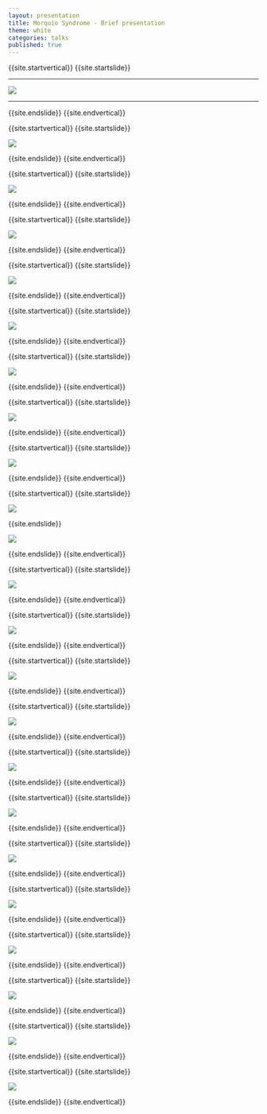 ```yaml
---
layout: presentation
title: Morquio Syndrome - Brief presentation
theme: white
categories: talks
published: true
---
```


{{site.startvertical}}
{{site.startslide}}

---

<img src="{{site.baseurl}}/images/talks/MorquioSyndrome_Oct2015/Slide01.png"></img>

---

{{site.endslide}}
{{site.endvertical}}

{{site.startvertical}}
{{site.startslide}}

<img src="{{site.baseurl}}/images/talks/MorquioSyndrome_Oct2015/Slide02.png"></img>

{{site.endslide}}
{{site.endvertical}}

{{site.startvertical}}
{{site.startslide}}

<img src="{{site.baseurl}}/images/talks/MorquioSyndrome_Oct2015/Slide03.png"></img>

{{site.endslide}}
{{site.endvertical}}

{{site.startvertical}}
{{site.startslide}}

<img src="{{site.baseurl}}/images/talks/MorquioSyndrome_Oct2015/Slide04.png"></img>

{{site.endslide}}
{{site.endvertical}}

{{site.startvertical}}
{{site.startslide}}

<img src="{{site.baseurl}}/images/talks/MorquioSyndrome_Oct2015/Slide05.png"></img>

{{site.endslide}}
{{site.endvertical}}

{{site.startvertical}}
{{site.startslide}}

<img src="{{site.baseurl}}/images/talks/MorquioSyndrome_Oct2015/Slide06.png"></img>

{{site.endslide}}
{{site.endvertical}}

{{site.startvertical}}
{{site.startslide}}

<img src="{{site.baseurl}}/images/talks/MorquioSyndrome_Oct2015/Slide07.png"></img>

{{site.endslide}}
{{site.endvertical}}

{{site.startvertical}}
{{site.startslide}}

<img src="{{site.baseurl}}/images/talks/MorquioSyndrome_Oct2015/Slide08.png"></img>

{{site.endslide}}
{{site.endvertical}}

{{site.startvertical}}
{{site.startslide}}

<img src="{{site.baseurl}}/images/talks/MorquioSyndrome_Oct2015/Slide09.png"></img>

{{site.endslide}}
{{site.endvertical}}

{{site.startvertical}}
{{site.startslide}}

<img src="{{site.baseurl}}/images/talks/MorquioSyndrome_Oct2015/Slide10.png"></img>

{{site.endslide}}

<img src="{{site.baseurl}}/images/talks/MorquioSyndrome_Oct2015/Slide11.png"></img>

{{site.endslide}}
{{site.endvertical}}

{{site.startvertical}}
{{site.startslide}}

<img src="{{site.baseurl}}/images/talks/MorquioSyndrome_Oct2015/Slide12.png"></img>

{{site.endslide}}
{{site.endvertical}}

{{site.startvertical}}
{{site.startslide}}

<img src="{{site.baseurl}}/images/talks/MorquioSyndrome_Oct2015/Slide13.png"></img>

{{site.endslide}}
{{site.endvertical}}

{{site.startvertical}}
{{site.startslide}}

<img src="{{site.baseurl}}/images/talks/MorquioSyndrome_Oct2015/Slide14.png"></img>

{{site.endslide}}
{{site.endvertical}}

{{site.startvertical}}
{{site.startslide}}

<img src="{{site.baseurl}}/images/talks/MorquioSyndrome_Oct2015/Slide15.png"></img>

{{site.endslide}}
{{site.endvertical}}

{{site.startvertical}}
{{site.startslide}}

<img src="{{site.baseurl}}/images/talks/MorquioSyndrome_Oct2015/Slide15.png"></img>

{{site.endslide}}
{{site.endvertical}}

{{site.startvertical}}
{{site.startslide}}

<img src="{{site.baseurl}}/images/talks/MorquioSyndrome_Oct2015/Slide16.png"></img>

{{site.endslide}}
{{site.endvertical}}

{{site.startvertical}}
{{site.startslide}}

<img src="{{site.baseurl}}/images/talks/MorquioSyndrome_Oct2015/Slide17.png"></img>

{{site.endslide}}
{{site.endvertical}}

{{site.startvertical}}
{{site.startslide}}

<img src="{{site.baseurl}}/images/talks/MorquioSyndrome_Oct2015/Slide18.png"></img>

{{site.endslide}}
{{site.endvertical}}

{{site.startvertical}}
{{site.startslide}}

<img src="{{site.baseurl}}/images/talks/MorquioSyndrome_Oct2015/Slide19.png"></img>

{{site.endslide}}
{{site.endvertical}}

{{site.startvertical}}
{{site.startslide}}

<img src="{{site.baseurl}}/images/talks/MorquioSyndrome_Oct2015/Slide20.png"></img>

{{site.endslide}}
{{site.endvertical}}

{{site.startvertical}}
{{site.startslide}}

<img src="{{site.baseurl}}/images/talks/MorquioSyndrome_Oct2015/Slide21.png"></img>

{{site.endslide}}
{{site.endvertical}}

{{site.startvertical}}
{{site.startslide}}

<img src="{{site.baseurl}}/images/talks/MorquioSyndrome_Oct2015/Slide22.png"></img>

{{site.endslide}}
{{site.endvertical}}
